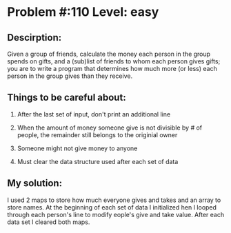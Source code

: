 # Problem #:110     Level: easy

## Descirption: 

Given a group of friends, calculate the money each person in the group spends on gifts, and a (sub)list of friends to whom each person gives gifts; you are to write a program that determines how much more (or less) each person in the group gives than they receive.

## Things to be careful about:
1) After the last set of input, don't print an additional line

2) When the amount of money someone give is not divisible by  # of people,  the  remainder still belongs to the originial owner

3) Someone might not give money to anyone 

4) Must clear the data structure used after each set of data


## My solution: 
I used 2 maps to store how much everyone gives and takes and an array to store names.
At the beginning of each set of data I initialized hen I looped through each person's line to modify eople's give and take value.
After each data set I cleared both maps.
